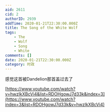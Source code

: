 ```yaml
---
aid: 2611
cid: 2
authorID: 2939
addTime: 2020-01-21T22:30:00.000Z
title: The Song of the White Wolf
tags:
    - The
    - Wolf
    - Song
    - White
comments: []
date: 2020-01-21T22:30:00.000Z
category: 时政
---
```


感觉这首被Dandelion那首盖过去了

[https://www.youtube.com/watch?v=hwzIkXBcVi4&list=RDOHgowJ7d33k&index=3](https://www.youtube.com/watch?index=3&list=RDOHgowJ7d33k&v=hwzIkXBcVi4)
